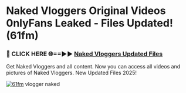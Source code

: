 # Naked Vloggers Original Videos 0nlyFans Leaked - Files Updated! (61fm)

<h3>🔴 CLICK HERE 🌐==►► <a href="https://tinyurl.com/up5wt9bj" rel="nofollow">Naked Vloggers Updated Files</a></h3>

Get Naked Vloggers and all content. Now you can access all videos and pictures of Naked Vloggers. New Updated Files 2025!

[![61fm](https://i.imgur.com/ABiUzMV.gif)](https://tinyurl.com/up5wt9bj)
vlogger naked
